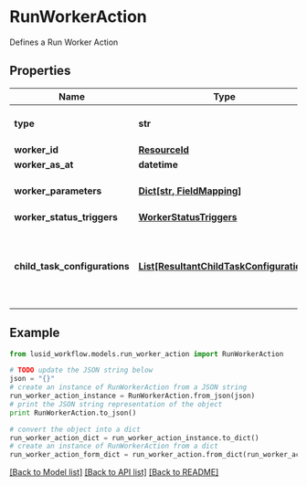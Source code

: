 # RunWorkerAction

Defines a Run Worker Action

## Properties
Name | Type | Description | Notes
------------ | ------------- | ------------- | -------------
**type** | **str** | Type name for this Action | 
**worker_id** | [**ResourceId**](ResourceId.md) |  | 
**worker_as_at** | **datetime** | Worker AsAt | [optional] 
**worker_parameters** | [**Dict[str, FieldMapping]**](FieldMapping.md) | Parameters for this Worker | [optional] 
**worker_status_triggers** | [**WorkerStatusTriggers**](WorkerStatusTriggers.md) |  | [optional] 
**child_task_configurations** | [**List[ResultantChildTaskConfiguration]**](ResultantChildTaskConfiguration.md) | Tasks can be generated from run worker results; this is the configuration | [optional] 

## Example

```python
from lusid_workflow.models.run_worker_action import RunWorkerAction

# TODO update the JSON string below
json = "{}"
# create an instance of RunWorkerAction from a JSON string
run_worker_action_instance = RunWorkerAction.from_json(json)
# print the JSON string representation of the object
print RunWorkerAction.to_json()

# convert the object into a dict
run_worker_action_dict = run_worker_action_instance.to_dict()
# create an instance of RunWorkerAction from a dict
run_worker_action_form_dict = run_worker_action.from_dict(run_worker_action_dict)
```
[[Back to Model list]](../README.md#documentation-for-models) [[Back to API list]](../README.md#documentation-for-api-endpoints) [[Back to README]](../README.md)


